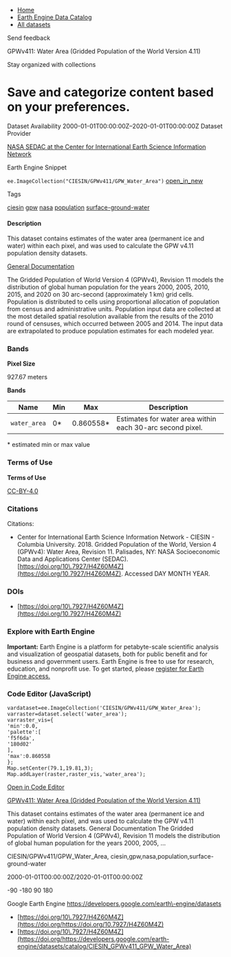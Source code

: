 



* [Home](https://developers.google.com/)
* [Earth Engine Data Catalog](https://developers.google.com/earth-engine/datasets)
* [All datasets](https://developers.google.com/earth-engine/datasets/catalog)





 
 
 Send feedback
 
 

GPWv411: Water Area (Gridded Population of the World Version 4\.11\)


 
 Stay organized with collections
 

 
 Save and categorize content based on your preferences.
======================================================================================================================================================================








Dataset Availability
2000\-01\-01T00:00:00Z–2020\-01\-01T00:00:00Z
Dataset Provider


[NASA SEDAC at the Center for International Earth Science Information Network](https://doi.org/10.7927/H4Z60M4Z)



Earth Engine Snippet


`ee.ImageCollection("CIESIN/GPWv411/GPW_Water_Area")` 
[open\_in\_new](https://code.earthengine.google.com/?scriptPath=Examples:Datasets/CIESIN/CIESIN_GPWv411_GPW_Water_Area)





Tags


[ciesin](/earth-engine/datasets/tags/ciesin)
[gpw](/earth-engine/datasets/tags/gpw)
[nasa](/earth-engine/datasets/tags/nasa)
[population](/earth-engine/datasets/tags/population)
[surface\-ground\-water](/earth-engine/datasets/tags/surface-ground-water)








#### Description



This dataset contains estimates of the water area (permanent ice and water)
within each pixel, and was used to calculate the GPW v4\.11 population density
datasets.


[General Documentation](https://sedac.ciesin.columbia.edu/data/set/gpw-v4-land-water-area-rev11/docs)


The Gridded Population of World Version 4 (GPWv4\), Revision 11 models the distribution
of global human population for the years 2000, 2005, 2010, 2015, and 2020
on 30 arc\-second (approximately 1 km) grid cells. Population is distributed
to cells using proportional allocation of population from census and
administrative units. Population input data are collected at the most
detailed spatial resolution available from the results of the 2010 round of
censuses, which occurred between 2005 and 2014\. The input data are
extrapolated to produce population estimates for each modeled year.





### Bands



**Pixel Size**
  
927\.67 meters



**Bands**




| Name | Min | Max | Description |
| --- | --- | --- | --- |
| `water_area` | 0\* | 0\.860558\* | Estimates for water area within each 30\-arc second pixel. |


 \* estimated min or max value


### Terms of Use


**Terms of Use**


[CC\-BY\-4\.0](https://spdx.org/licenses/CC-BY-4.0.html)




### Citations



Citations:
* Center for International Earth Science Information Network \- CIESIN \-
Columbia University. 2018\. Gridded Population of the World, Version 4
(GPWv4\): Water Area, Revision 11\.
Palisades, NY: NASA Socioeconomic Data and Applications Center
(SEDAC). [https://doi.org/10\.7927/H4Z60M4Z](https://doi.org/10.7927/H4Z60M4Z).
Accessed DAY MONTH YEAR.





### DOIs


* [https://doi.org/10\.7927/H4Z60M4Z](https://doi.org/10.7927/H4Z60M4Z)




### Explore with Earth Engine


**Important:** 
 Earth Engine is a platform for petabyte\-scale scientific analysis and visualization of
 geospatial datasets, both for public benefit and for business and government users.
 Earth Engine is free to use for research, education, and nonprofit use. To get started, please
 [register for Earth Engine access.](https://console.cloud.google.com/earth-engine)



### Code Editor (JavaScript)



```
vardataset=ee.ImageCollection('CIESIN/GPWv411/GPW_Water_Area');
varraster=dataset.select('water_area');
varraster_vis={
'min':0.0,
'palette':[
'f5f6da',
'180d02'
],
'max':0.860558
};
Map.setCenter(79.1,19.81,3);
Map.addLayer(raster,raster_vis,'water_area');
```



[Open in Code Editor](https://code.earthengine.google.com/?scriptPath=Examples:Datasets/CIESIN/CIESIN_GPWv411_GPW_Water_Area)


[GPWv411: Water Area (Gridded Population of the World Version 4\.11\)](/earth-engine/datasets/catalog/CIESIN_GPWv411_GPW_Water_Area)

This dataset contains estimates of the water area (permanent ice and water) within each pixel, and was used to calculate the GPW v4\.11 population density datasets. General Documentation The Gridded Population of World Version 4 (GPWv4\), Revision 11 models the distribution of global human population for the years 2000, 2005, …

 CIESIN/GPWv411/GPW\_Water\_Area,
 ciesin,gpw,nasa,population,surface\-ground\-water

2000\-01\-01T00:00:00Z/2020\-01\-01T00:00:00Z



 \-90 \-180 90 180
 



Google Earth Engine
https://developers.google.com/earth\-engine/datasets

* [https://doi.org/10\.7927/H4Z60M4Z](https://doi.org/https://doi.org/10.7927/H4Z60M4Z)
* [https://doi.org/10\.7927/H4Z60M4Z](https://doi.org/https://developers.google.com/earth-engine/datasets/catalog/CIESIN_GPWv411_GPW_Water_Area)









